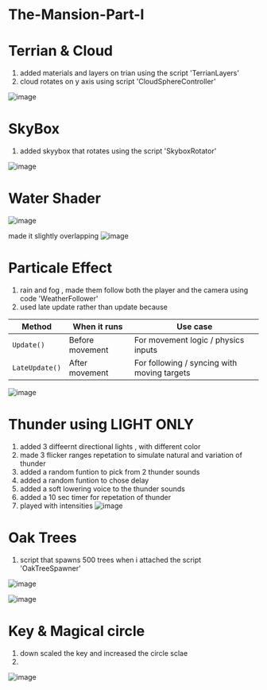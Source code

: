 # The-Mansion-Part-I
# Terrian & Cloud 
1. added materials and layers on trian using the script 'TerrianLayers'
2. cloud rotates on y axis using script 'CloudSphereController'

![image](https://github.com/user-attachments/assets/322739c3-cee9-46e0-8ee6-b7b51aaf2271)


# SkyBox
1. added skyybox that rotates using the script 'SkyboxRotator'
   
![image](https://github.com/user-attachments/assets/56796bf1-1cfe-429e-9f3c-e1c27ebb2413)

# Water Shader 

![image](https://github.com/user-attachments/assets/02728518-8770-4282-aea5-d3d5ee4bf8ce)

made it slightly overlapping 
![image](https://github.com/user-attachments/assets/39cd6313-bf05-40d4-86a9-f75cabd4f7da)


# Particale Effect 
1.  rain and fog , made them follow both the player and the camera using code 'WeatherFollower'
2.  used late update rather than update because
   
   | Method         | When it runs    | Use case                                    |
| -------------- | --------------- | ------------------------------------------- |
| `Update()`     | Before movement | For movement logic / physics inputs         |
| `LateUpdate()` | After movement  | For following / syncing with moving targets |

![image](https://github.com/user-attachments/assets/5ee2b552-4285-4ba3-81ad-c369a2a3065d)


# Thunder using LIGHT ONLY 

1. added 3 diffeernt directional lights , with different color
2. made 3 flicker ranges repetation to simulate natural and variation of thunder
3. added a random funtion to pick from 2 thunder sounds
4. added a random funtion to chose delay
5. added a soft lowering voice to the thunder sounds
6. added a 10 sec timer for repetation of thunder
7. played with intensities 
![image](https://github.com/user-attachments/assets/04484b40-ede8-45e8-84bf-a85dc0185670)

# Oak Trees 
1. script that spawns 500 trees when i attached the script 'OakTreeSpawner'

![image](https://github.com/user-attachments/assets/99b8854b-44f1-4756-8a0b-da2a82e20f67)


![image](https://github.com/user-attachments/assets/d9506f57-0f03-49e0-812c-c02821c08a66)

# Key & Magical circle 
1. down scaled the key and increased the circle sclae
2. 
![image](https://github.com/user-attachments/assets/876ad7aa-548e-47df-ae48-cac5ab069bd7)


